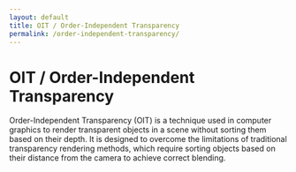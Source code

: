 ```yaml
---
layout: default
title: OIT / Order-Independent Transparency
permalink: /order-independent-transparency/
---
```


# OIT / Order-Independent Transparency

Order-Independent Transparency (OIT) is a technique used in computer graphics to render transparent objects in a scene without sorting them based on their depth. It is designed to overcome the limitations of traditional transparency rendering methods, which require sorting objects based on their distance from the camera to achieve correct blending.